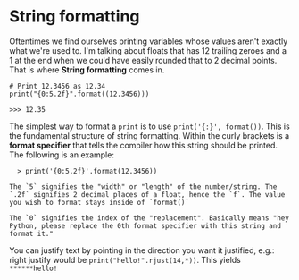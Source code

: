 # String formatting
Oftentimes we find ourselves printing variables whose values aren't exactly what we're used to. I'm talking about floats that has 12 trailing zeroes and a 1 at the end when we could have easily rounded that to 2 decimal points. That is where **String formatting** comes in.

```
# Print 12.3456 as 12.34
print("{0:5.2f}".format((12.3456)))

>>> 12.35
```

The simplest way to format a `print` is to use `print('{:}', format())`. This is the fundamental structure of string formatting. Within the curly brackets is a **format specifier** that tells the compiler how this string should be printed. The following is an example:
```
  > print('{0:5.2f}'.format(12.3456))

The `5` signifies the "width" or "length" of the number/string. The `.2f` signifies 2 decimal places of a float, hence the `f`. The value you wish to format stays inside of `format()`

The `0` signifies the index of the "replacement". Basically means "hey Python, please replace the 0th format specifier with this string and format it." 
```

You can justify text by pointing in the direction you want it justified, e.g.: right justify would be `print("hello!".rjust(14,*))`. This yields `******hello!`